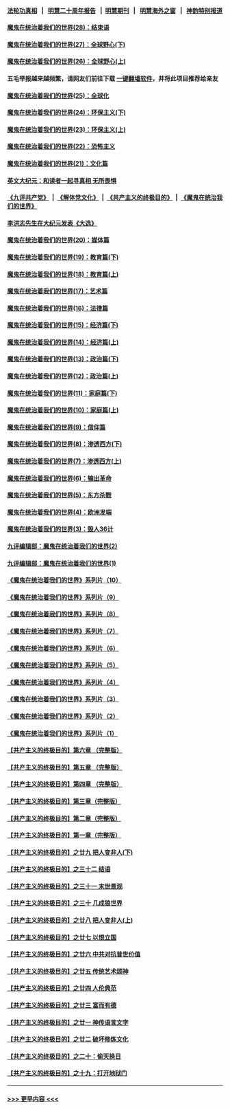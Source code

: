 #### [法轮功真相](https://github.com/gfw-breaker/truth/blob/master/README.md?t=0) &nbsp;&nbsp;|&nbsp;&nbsp; [明慧二十周年报告](https://github.com/gfw-breaker/mh-reports/blob/master/README.md?t=0) &nbsp;&nbsp;|&nbsp;&nbsp;[明慧期刊](https://github.com/gfw-breaker/mh-qikan) &nbsp;&nbsp;|&nbsp;&nbsp; [明慧海外之窗](https://github.com/gfw-breaker/mh-news/blob/master/README.md?t=0) &nbsp;&nbsp;|&nbsp;&nbsp; [神韵特别报道](https://github.com/gfw-breaker/mh-news/blob/master/shenyun.md?t=0)
#### [魔鬼在统治着我们的世界(28)：结束语](../pages/nsc422/n10936246.md?t=07220202) 
#### [魔鬼在统治着我们的世界(27)：全球野心(下)](../pages/nsc422/n10928319.md?t=07220202) 
#### [魔鬼在统治着我们的世界(26)：全球野心(上)](../pages/nsc422/n10900318.md?t=07220202) 
#### 五毛举报越来越频繁，请网友们前往下载 [一键翻墙软件](https://github.com/gfw-breaker/ssr-accounts)，并将此项目推荐给亲友
#### [魔鬼在统治着我们的世界(25)：全球化](../pages/nsc422/n10788205.md?t=07220202) 
#### [魔鬼在统治着我们的世界(24)：环保主义(下)](../pages/nsc422/n10695307.md?t=07220202) 
#### [魔鬼在统治着我们的世界(23)：环保主义(上)](../pages/nsc422/n10688613.md?t=07220202) 
#### [魔鬼在统治着我们的世界(22)：恐怖主义](../pages/nsc422/n10614727.md?t=07220202) 
#### [魔鬼在统治着我们的世界(21)：文化篇](../pages/nsc422/n10597706.md?t=07220202) 
#### [英文大纪元：和读者一起寻真相 无所畏惧](../pages/nsc422/n12542027.md?t=07220202) 
#### [《九评共产党》](https://github.com/begood0513/9ping.md/blob/master/README.md) &nbsp;|&nbsp; [《解体党文化》](../../../../jtdwh.md/blob/master/README.md)  &nbsp;|&nbsp; [《共产主义的终极目的》](../../../../gczydzjmd.md/blob/master/README.md) &nbsp;|&nbsp; [《魔鬼在统治我们的世界》](../../../../mgztzwmdsj.md/blob/master/README.md) 
#### [李洪志先生在大纪元发表《大选》](../pages/nsc422/n12534746.md?t=07220202) 
#### [魔鬼在统治着我们的世界(20)：媒体篇](../pages/nsc422/n10586579.md?t=07220202) 
#### [魔鬼在统治着我们的世界(19)：教育篇(下)](../pages/nsc422/n10564808.md?t=07220202) 
#### [魔鬼在统治着我们的世界(18)：教育篇(上)](../pages/nsc422/n10526970.md?t=07220202) 
#### [魔鬼在统治着我们的世界(17)：艺术篇](../pages/nsc422/n10499093.md?t=07220202) 
#### [魔鬼在统治着我们的世界(16)：法律篇](../pages/nsc422/n10485969.md?t=07220202) 
#### [魔鬼在统治着我们的世界(15)：经济篇(下)](../pages/nsc422/n10469975.md?t=07220202) 
#### [魔鬼在统治着我们的世界(14)：经济篇(上)](../pages/nsc422/n10457370.md?t=07220202) 
#### [魔鬼在统治着我们的世界(13)：政治篇(下)](../pages/nsc422/n10448270.md?t=07220202) 
#### [魔鬼在统治着我们的世界(12)：政治篇(上)](../pages/nsc422/n10444576.md?t=07220202) 
#### [魔鬼在统治着我们的世界(11)：家庭篇(下)](../pages/nsc422/n10440961.md?t=07220202) 
#### [魔鬼在统治着我们的世界(10)：家庭篇(上)](../pages/nsc422/n10435448.md?t=07220202) 
#### [魔鬼在统治着我们的世界(9)：信仰篇](../pages/nsc422/n10432159.md?t=07220202) 
#### [魔鬼在统治着我们的世界(8)：渗透西方(下)](../pages/nsc422/n10429603.md?t=07220202) 
#### [魔鬼在统治着我们的世界(7)：渗透西方(上)](../pages/nsc422/n10426013.md?t=07220202) 
#### [魔鬼在统治着我们的世界(6)：输出革命](../pages/nsc422/n10421536.md?t=07220202) 
#### [魔鬼在统治着我们的世界(5)：东方杀戮](../pages/nsc422/n10417707.md?t=07220202) 
#### [魔鬼在统治着我们的世界(4)：欧洲发端](../pages/nsc422/n10414890.md?t=07220202) 
#### [魔鬼在统治着我们的世界(3)：毁人36计](../pages/nsc422/n10411583.md?t=07220202) 
#### [九评编辑部：魔鬼在统治着我们的世界(2)](../pages/nsc422/n10410036.md?t=07220202) 
#### [九评编辑部：魔鬼在统治着我们的世界(1)](../pages/nsc422/n10406825.md?t=07220202) 
#### [《魔鬼在统治着我们的世界》系列片（10）](../pages/nsc422/n12292670.md?t=07220202) 
#### [《魔鬼在统治着我们的世界》系列片（9）](../pages/nsc422/n12290859.md?t=07220202) 
#### [《魔鬼在统治着我们的世界》系列片（8）](../pages/nsc422/n12287445.md?t=07220202) 
#### [《魔鬼在统治着我们的世界》系列片（7）](../pages/nsc422/n12283425.md?t=07220202) 
#### [《魔鬼在统治着我们的世界》系列片（6）](../pages/nsc422/n12282314.md?t=07220202) 
#### [《魔鬼在统治着我们的世界》系列片（5）](../pages/nsc422/n12281419.md?t=07220202) 
#### [《魔鬼在统治着我们的世界》系列片（4）](../pages/nsc422/n12274024.md?t=07220202) 
#### [《魔鬼在统治着我们的世界》系列片（3）](../pages/nsc422/n12271322.md?t=07220202) 
#### [《魔鬼在统治着我们的世界》系列片（2）](../pages/nsc422/n12269049.md?t=07220202) 
#### [《魔鬼在统治着我们的世界》系列片（1）](../pages/nsc422/n12267575.md?t=07220202) 
#### [【共产主义的终极目的】第六章 （完整版）](../pages/nsc422/n11428913.md?t=07220202) 
#### [【共产主义的终极目的】第五章 （完整版）](../pages/nsc422/n11428912.md?t=07220202) 
#### [【共产主义的终极目的】第四章 （完整版）](../pages/nsc422/n11428907.md?t=07220202) 
#### [【共产主义的终极目的】第三章（完整版）](../pages/nsc422/n11428848.md?t=07220202) 
#### [【共产主义的终极目的】第二章（完整版）](../pages/nsc422/n11428831.md?t=07220202) 
#### [【共产主义的终极目的】第一章（完整版）](../pages/nsc422/n11417651.md?t=07220202) 
#### [【共产主义的终极目的】之廿九 把人变非人(下)](../pages/nsc422/n11344140.md?t=07220202) 
#### [【共产主义的终极目的】之三十二 结语](../pages/nsc422/n11360535.md?t=07220202) 
#### [【共产主义的终极目的】之三十一 末世景观](../pages/nsc422/n11351129.md?t=07220202) 
#### [【共产主义的终极目的】之三十 几成狼世界](../pages/nsc422/n11348280.md?t=07220202) 
#### [【共产主义的终极目的】之廿八 把人变非人(上)](../pages/nsc422/n11340492.md?t=07220202) 
#### [【共产主义的终极目的】之廿七 以恨立国](../pages/nsc422/n11336944.md?t=07220202) 
#### [【共产主义的终极目的】之廿六 中共对抗普世价值](../pages/nsc422/n11324785.md?t=07220202) 
#### [【共产主义的终极目的】之廿五 传统艺术颂神](../pages/nsc422/n11296396.md?t=07220202) 
#### [【共产主义的终极目的】之廿四 人伦典范](../pages/nsc422/n11296397.md?t=07220202) 
#### [【共产主义的终极目的】之廿三 富而有德](../pages/nsc422/n11283598.md?t=07220202) 
#### [【共产主义的终极目的】之廿一 神传语言文字](../pages/nsc422/n11263265.md?t=07220202) 
#### [【共产主义的终极目的】之廿二 破坏修炼文化](../pages/nsc422/n11245728.md?t=07220202) 
#### [【共产主义的终极目的】之二十：偷天换日](../pages/nsc422/n11238846.md?t=07220202) 
#### [【共产主义的终极目的】之十九：打开地狱门](../pages/nsc422/n11206376.md?t=07220202) 

----
#### [ >>> 更早内容 <<< ](../indexes/nsc422-earlier.md)
